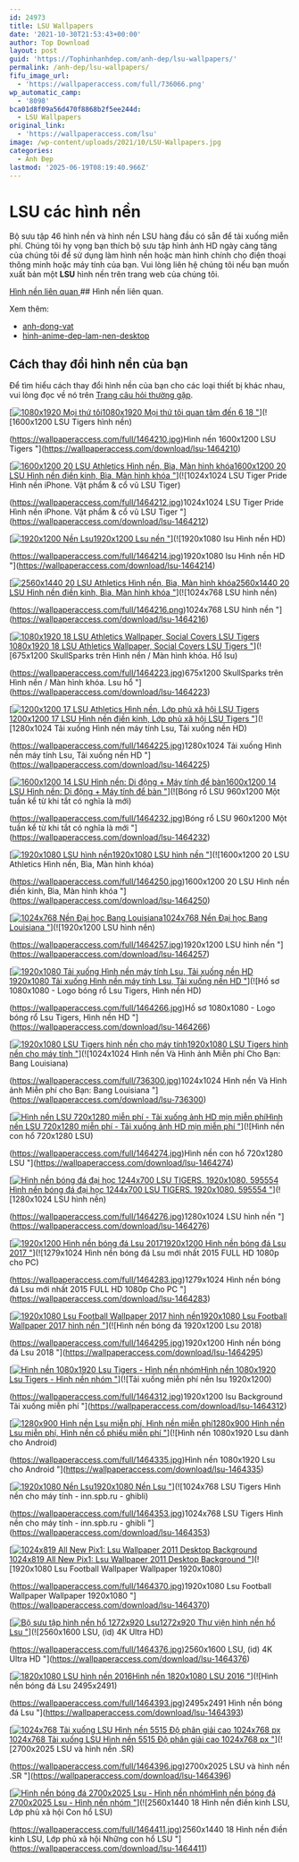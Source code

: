 ```yaml
---
id: 24973
title: LSU Wallpapers
date: '2021-10-30T21:53:43+00:00'
author: Top Download
layout: post
guid: 'https://Tophinhanhdep.com/anh-dep/lsu-wallpapers/'
permalink: /anh-dep/lsu-wallpapers/
fifu_image_url:
  - 'https://wallpaperaccess.com/full/736066.png'
wp_automatic_camp:
  - '8098'
bca01d8f09a56d470f8868b2f5ee244d:
  - LSU Wallpapers
original_link:
  - 'https://wallpaperaccess.com/lsu'
image: /wp-content/uploads/2021/10/LSU-Wallpapers.jpg
categories:
  - Ảnh Đẹp
lastmod: '2025-06-19T08:19:40.966Z'
---
```

# LSU các hình nền

Bộ sưu tập 46 hình nền và hình nền LSU hàng đầu có sẵn để tải xuống miễn phí. Chúng tôi hy vọng bạn thích bộ sưu tập hình ảnh HD ngày càng tăng của chúng tôi để sử dụng làm hình nền hoặc màn hình chính cho điện thoại thông minh hoặc máy tính của bạn. Vui lòng liên hệ chúng tôi nếu bạn muốn xuất bản một **LSU** hình nền trên trang web của chúng tôi.

[Hình nền liên quan ](#related) ## Hình nền liên quan.

   
 Xem thêm:

   
- [anh-dong-vat](https://tophinhanhdep.com/the-gioi-dong-vat/anh-dong-vat/)
- [hinh-anime-dep-lam-nen-desktop](https://tophinhanhdep.com/anh-anime/hinh-anime-dep-lam-nen-desktop/)

## Cách thay đổi hình nền của bạn

Để tìm hiểu cách thay đổi hình nền của bạn cho các loại thiết bị khác nhau, vui lòng đọc về nó trên [Trang câu hỏi thường gặp](https://tophinhanhdep.com/faq/).

  
[[![1080x1920 Mọi thứ tôi](https://wallpaperaccess.com/full/736066.png)1080x1920 Mọi thứ tôi quan tâm đến 6 18 "](https://wallpaperaccess.com/download/lsu-736066)](![1600x1200 LSU Tigers hình nền)

(https://wallpaperaccess.com/full/1464210.jpg)Hình nền 1600x1200 LSU Tigers "](https://wallpaperaccess.com/download/lsu-1464210)

[[![1600x1200 20 LSU Athletics Hình nền, Bìa, Màn hình khóa](https://wallpaperaccess.com/full/1464211.jpg)1600x1200 20 LSU Hình nền điền kinh, Bìa, Màn hình khóa "](https://wallpaperaccess.com/download/lsu-1464211)](![1024x1024 LSU Tiger Pride Hình nền iPhone.  Vật phẩm & cổ vũ LSU Tiger)

(https://wallpaperaccess.com/full/1464212.jpg)1024x1024 LSU Tiger Pride Hình nền iPhone. Vật phẩm &amp; cổ vũ LSU Tiger "](https://wallpaperaccess.com/download/lsu-1464212)

[[![1920x1200 Nền Lsu](https://wallpaperaccess.com/full/1464213.jpg)1920x1200 Lsu nền "](https://wallpaperaccess.com/download/lsu-1464213)](![1920x1080 lsu Hình nền HD)

(https://wallpaperaccess.com/full/1464214.jpg)1920x1080 lsu Hình nền HD "](https://wallpaperaccess.com/download/lsu-1464214)

[[![2560x1440 20 LSU Athletics Hình nền, Bìa, Màn hình khóa](https://wallpaperaccess.com/full/1464215.jpg)2560x1440 20 LSU Hình nền điền kinh, Bìa, Màn hình khóa "](https://wallpaperaccess.com/download/lsu-1464215)](![1024x768 LSU hình nền)

(https://wallpaperaccess.com/full/1464216.png)1024x768 LSU hình nền "](https://wallpaperaccess.com/download/lsu-1464216)

[[![1080x1920 18 LSU Athletics Wallpaper, Social Covers LSU Tigers](https://wallpaperaccess.com/full/1464217.jpg)1080x1920 18 LSU Athletics Wallpaper, Social Covers LSU Tigers "](https://wallpaperaccess.com/download/lsu-1464217)](![675x1200 SkullSparks trên Hình nền / Màn hình khóa.  Hổ lsu)

(https://wallpaperaccess.com/full/1464223.jpg)675x1200 SkullSparks trên Hình nền / Màn hình khóa. Lsu hổ "](https://wallpaperaccess.com/download/lsu-1464223)

[[![1200x1200 17 LSU Athletics Hình nền, Lớp phủ xã hội LSU Tigers](https://wallpaperaccess.com/full/1464224.jpg)1200x1200 17 LSU Hình nền điền kinh, Lớp phủ xã hội LSU Tigers "](https://wallpaperaccess.com/download/lsu-1464224)](![1280x1024 Tải xuống Hình nền máy tính Lsu, Tải xuống nền HD)

(https://wallpaperaccess.com/full/1464225.jpg)1280x1024 Tải xuống Hình nền máy tính Lsu, Tải xuống nền HD "](https://wallpaperaccess.com/download/lsu-1464225)

[[![1600x1200 14 LSU Hình nền: Di động + Máy tính để bàn](https://wallpaperaccess.com/full/388851.jpg)1600x1200 14 LSU Hình nền: Di động + Máy tính để bàn "](https://wallpaperaccess.com/download/lsu-388851)](![Bóng rổ LSU 960x1200 Một tuần kể từ khi tắt có nghĩa là mới)

(https://wallpaperaccess.com/full/1464232.jpg)Bóng rổ LSU 960x1200 Một tuần kể từ khi tắt có nghĩa là mới "](https://wallpaperaccess.com/download/lsu-1464232)

[[![1920x1080 LSU hình nền](https://wallpaperaccess.com/full/1464237.jpg)1920x1080 LSU hình nền "](https://wallpaperaccess.com/download/lsu-1464237)](![1600x1200 20 LSU Athletics Hình nền, Bìa, Màn hình khóa)

(https://wallpaperaccess.com/full/1464250.jpg)1600x1200 20 LSU Hình nền điền kinh, Bìa, Màn hình khóa "](https://wallpaperaccess.com/download/lsu-1464250)

[[![1024x768 Nền Đại học Bang Louisiana](https://wallpaperaccess.com/full/1464256.png)1024x768 Nền Đại học Bang Louisiana "](https://wallpaperaccess.com/download/lsu-1464256)](![1920x1200 LSU hình nền)

(https://wallpaperaccess.com/full/1464257.jpg)1920x1200 LSU hình nền "](https://wallpaperaccess.com/download/lsu-1464257)

[[![1920x1080 Tải xuống Hình nền máy tính Lsu, Tải xuống nền HD](https://wallpaperaccess.com/full/1464261.jpg)1920x1080 Tải xuống Hình nền máy tính Lsu, Tải xuống nền HD "](https://wallpaperaccess.com/download/lsu-1464261)](![Hồ sơ 1080x1080 - Logo bóng rổ Lsu Tigers, Hình nền HD)

(https://wallpaperaccess.com/full/1464266.jpg)Hồ sơ 1080x1080 - Logo bóng rổ Lsu Tigers, Hình nền HD "](https://wallpaperaccess.com/download/lsu-1464266)

[[![1920x1080 LSU Tigers hình nền cho máy tính](https://wallpaperaccess.com/full/1464269.jpg)1920x1080 LSU Tigers hình nền cho máy tính "](https://wallpaperaccess.com/download/lsu-1464269)](![1024x1024 Hình nền Và Hình ảnh Miễn phí Cho Bạn: Bang Louisiana)

(https://wallpaperaccess.com/full/736300.jpg)1024x1024 Hình nền Và Hình ảnh Miễn phí cho Bạn: Bang Louisiana "](https://wallpaperaccess.com/download/lsu-736300)

[[![Hình nền LSU 720x1280 miễn phí - Tải xuống ảnh HD mịn miễn phí](https://wallpaperaccess.com/full/1464271.jpg)Hình nền LSU 720x1280 miễn phí - Tải xuống ảnh HD mịn miễn phí "](https://wallpaperaccess.com/download/lsu-1464271)](![Hình nền con hổ 720x1280 LSU)

(https://wallpaperaccess.com/full/1464274.jpg)Hình nền con hổ 720x1280 LSU "](https://wallpaperaccess.com/download/lsu-1464274)

[[![Hình nền bóng đá đại học 1244x700 LSU TIGERS.  1920x1080.  595554](https://wallpaperaccess.com/full/1464275.jpg)Hình nền bóng đá đại học 1244x700 LSU TIGERS. 1920x1080. 595554 "](https://wallpaperaccess.com/download/lsu-1464275)](![1280x1024 LSU hình nền)

(https://wallpaperaccess.com/full/1464276.jpg)1280x1024 LSU hình nền "](https://wallpaperaccess.com/download/lsu-1464276)

[[![1920x1200 Hình nền bóng đá Lsu 2017](https://wallpaperaccess.com/full/1464280.jpg)1920x1200 Hình nền bóng đá Lsu 2017 "](https://wallpaperaccess.com/download/lsu-1464280)](![1279x1024 Hình nền bóng đá Lsu mới nhất 2015 FULL HD 1080p cho PC)

(https://wallpaperaccess.com/full/1464283.jpg)1279x1024 Hình nền bóng đá Lsu mới nhất 2015 FULL HD 1080p Cho PC "](https://wallpaperaccess.com/download/lsu-1464283)

[[![1920x1080 Lsu Football Wallpaper 2017 hình nền](https://wallpaperaccess.com/full/1464288.jpg)1920x1080 Lsu Football Wallpaper 2017 hình nền "](https://wallpaperaccess.com/download/lsu-1464288)](![Hình nền bóng đá 1920x1200 Lsu 2018)

(https://wallpaperaccess.com/full/1464295.jpg)1920x1200 Hình nền bóng đá Lsu 2018 "](https://wallpaperaccess.com/download/lsu-1464295)

[[![Hình nền 1080x1920 Lsu Tigers - Hình nền nhóm](https://wallpaperaccess.com/full/1464299.png)Hình nền 1080x1920 Lsu Tigers - Hình nền nhóm "](https://wallpaperaccess.com/download/lsu-1464299)](![Tải xuống miễn phí nền lsu 1920x1200)

(https://wallpaperaccess.com/full/1464312.jpg)1920x1200 lsu Background Tải xuống miễn phí "](https://wallpaperaccess.com/download/lsu-1464312)

[[![1280x900 Hình nền Lsu miễn phí, Hình nền miễn phí](https://wallpaperaccess.com/full/1464327.gif)1280x900 Hình nền Lsu miễn phí, Hình nền cổ phiếu miễn phí "](https://wallpaperaccess.com/download/lsu-1464327)](![Hình nền 1080x1920 Lsu dành cho Android)

(https://wallpaperaccess.com/full/1464335.jpg)Hình nền 1080x1920 Lsu cho Android "](https://wallpaperaccess.com/download/lsu-1464335)

[[![1920x1080 Nền Lsu](https://wallpaperaccess.com/full/1464348.jpg)1920x1080 Nền Lsu "](https://wallpaperaccess.com/download/lsu-1464348)](![1024x768 LSU Tigers Hình nền cho máy tính - inn.spb.ru - ghibli)

(https://wallpaperaccess.com/full/1464353.jpg)1024x768 LSU Tigers Hình nền cho máy tính - inn.spb.ru - ghibli "](https://wallpaperaccess.com/download/lsu-1464353)

[[![1024x819 All New Pix1: Lsu Wallpaper 2011 Desktop Background](https://wallpaperaccess.com/full/1464357.png)1024x819 All New Pix1: Lsu Wallpaper 2011 Desktop Background "](https://wallpaperaccess.com/download/lsu-1464357)](![1920x1080 Lsu Football Wallpaper Wallpaper 1920x1080)

(https://wallpaperaccess.com/full/1464370.jpg)1920x1080 Lsu Football Wallpaper Wallpaper 1920x1080 "](https://wallpaperaccess.com/download/lsu-1464370)

[[![Bộ sưu tập hình nền hổ 1272x920 Lsu](https://wallpaperaccess.com/full/1167781.jpg)1272x920 Thư viện hình nền hổ Lsu "](https://wallpaperaccess.com/download/lsu-1167781)](![2560x1600 LSU, (id) 4K Ultra HD)

(https://wallpaperaccess.com/full/1464376.jpg)2560x1600 LSU, (id) 4K Ultra HD "](https://wallpaperaccess.com/download/lsu-1464376)

[[![1820x1080 LSU hình nền 2016](https://wallpaperaccess.com/full/1464388.jpg)Hình nền 1820x1080 LSU 2016 "](https://wallpaperaccess.com/download/lsu-1464388)](![Hình nền bóng đá Lsu 2495x2491)

(https://wallpaperaccess.com/full/1464393.jpg)2495x2491 Hình nền bóng đá Lsu "](https://wallpaperaccess.com/download/lsu-1464393)

[[![1024x768 Tải xuống LSU Hình nền 5515 Độ phân giải cao 1024x768 px](https://wallpaperaccess.com/full/1464395.png)1024x768 Tải xuống LSU Hình nền 5515 Độ phân giải cao 1024x768 px "](https://wallpaperaccess.com/download/lsu-1464395)](![2700x2025 LSU và hình nền .SR)

(https://wallpaperaccess.com/full/1464396.jpg)2700x2025 LSU và hình nền .SR "](https://wallpaperaccess.com/download/lsu-1464396)

[[![Hình nền bóng đá 2700x2025 Lsu - Hình nền nhóm](https://wallpaperaccess.com/full/1464408.jpg)Hình nền bóng đá 2700x2025 Lsu - Hình nền nhóm "](https://wallpaperaccess.com/download/lsu-1464408)](![2560x1440 18 Hình nền điền kinh LSU, Lớp phủ xã hội Con hổ LSU)

(https://wallpaperaccess.com/full/1464411.jpg)2560x1440 18 Hình nền điền kinh LSU, Lớp phủ xã hội Những con hổ LSU "](https://wallpaperaccess.com/download/lsu-1464411)
